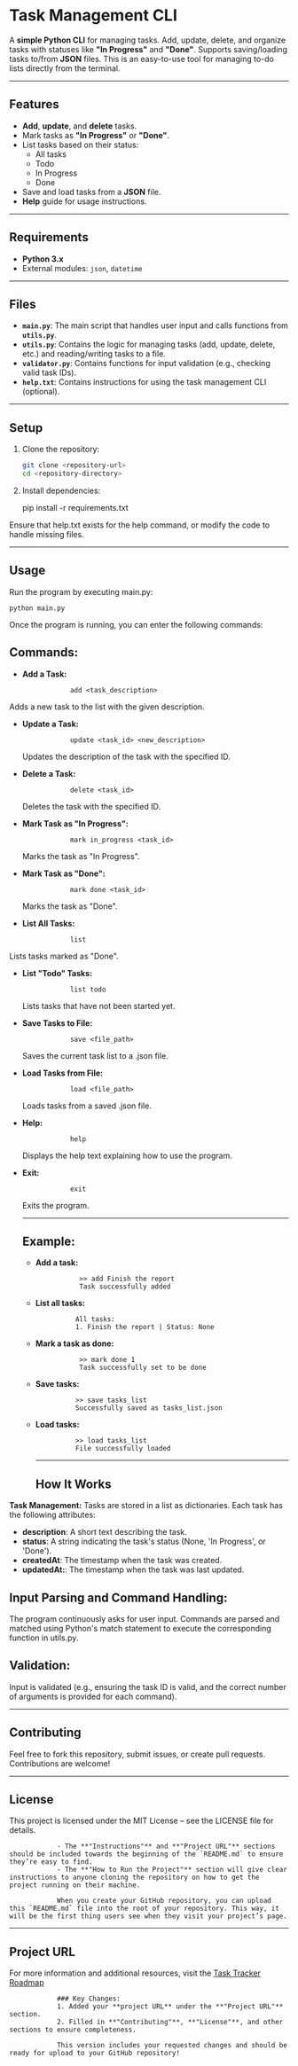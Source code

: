 # Task Management CLI

A **simple Python CLI** for managing tasks. Add, update, delete, and organize tasks with statuses like **"In Progress"** and **"Done"**. Supports saving/loading tasks to/from **JSON** files. This is an easy-to-use tool for managing to-do lists directly from the terminal.

---

## Features

- **Add**, **update**, and **delete** tasks.
- Mark tasks as **"In Progress"** or **"Done"**.
- List tasks based on their status: 
  - All tasks
  - Todo
  - In Progress
  - Done
- Save and load tasks from a **JSON** file.
- **Help** guide for usage instructions.

---

## Requirements

- **Python 3.x**
- External modules: `json`, `datetime`

---

## Files

- **`main.py`**: The main script that handles user input and calls functions from **`utils.py`**.
- **`utils.py`**: Contains the logic for managing tasks (add, update, delete, etc.) and reading/writing tasks to a file.
- **`validator.py`**: Contains functions for input validation (e.g., checking valid task IDs).
- **`help.txt`**: Contains instructions for using the task management CLI (optional).

---

## Setup

1. Clone the repository:
   ```bash
   git clone <repository-url>
   cd <repository-directory>
   ```

2. Install dependencies:
   
   pip install -r requirements.txt
   
Ensure that help.txt exists for the help command, or modify the code to handle missing files.

---

## Usage

Run the program by executing main.py:

```
python main.py
```

Once the program is running, you can enter the following commands:

## Commands:

- **Add a Task:**

                  add <task_description>

Adds a new task to the list with the given description.

- **Update a Task:**

                  update <task_id> <new_description>

  Updates the description of the task with the specified ID.

- **Delete a Task:**

                  delete <task_id>

  Deletes the task with the specified ID.

- **Mark Task as "In Progress":**

                  mark in_progress <task_id>

  Marks the task as "In Progress".

- **Mark Task as "Done":**

                  mark done <task_id>

   Marks the task as "Done".

- **List All Tasks:**

                  list

Lists tasks marked as "Done".

- **List "Todo" Tasks:**

                  list todo

   Lists tasks that have not been started yet.

- **Save Tasks to File:**

                  save <file_path>

  Saves the current task list to a .json file.

- **Load Tasks from File:**

                  load <file_path>

  Loads tasks from a saved .json file.

- **Help:**

                  help

  Displays the help text explaining how to use the program.

- **Exit:**

                  exit


  Exits the program.

  ---

  ## Example:

  - **Add a task:**
 
                   >> add Finish the report
                   Task successfully added

  - **List all tasks:**

                  All tasks:
                  1. Finish the report | Status: None

  - **Mark a task as done:**

                   >> mark done 1
                   Task successfully set to be done

  - **Save tasks:**
   
                  >> save tasks_list
                  Successfully saved as tasks_list.json

  - **Load tasks:**

                  >> load tasks_list
                  File successfully loaded

    ---

    ## How It Works

**Task Management:**
Tasks are stored in a list as dictionaries. Each task has the following attributes:

- **description**: A short text describing the task.
- **status**: A string indicating the task's status (None, 'In Progress', or 'Done').
- **createdAt**: The timestamp when the task was created.
- **updatedAt:**: The timestamp when the task was last updated.

## Input Parsing and Command Handling:
The program continuously asks for user input. Commands are parsed and matched using Python's match statement to execute the corresponding function in utils.py.

## Validation:
Input is validated (e.g., ensuring the task ID is valid, and the correct number of arguments is provided for each command).

  ---

## Contributing

Feel free to fork this repository, submit issues, or create pull requests. Contributions are welcome!

  ---

## License

This project is licensed under the MIT License – see the LICENSE file for details.

                - The **"Instructions"** and **"Project URL"** sections should be included towards the beginning of the `README.md` to ensure they’re easy to find.
                - The **"How to Run the Project"** section will give clear instructions to anyone cloning the repository on how to get the project running on their machine.
                  
                When you create your GitHub repository, you can upload this `README.md` file into the root of your repository. This way, it will be the first thing users see when they visit your project’s page.

  ----

## Project URL

For more information and additional resources, visit the [Task Tracker Roadmap](https://roadmap.sh/projects/task-tracker)

                ### Key Changes:
                1. Added your **project URL** under the **"Project URL"** section.
                2. Filled in **"Contributing"**, **"License"**, and other sections to ensure completeness.
                
                This version includes your requested changes and should be ready for upload to your GitHub repository!
